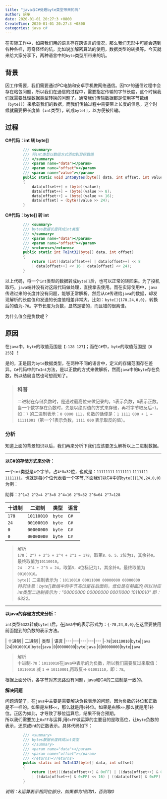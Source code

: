 ```yaml
---
title: "java与C#处理byte类型带来的坑"
author: 胡承
date: 2020-01-01 20:27:3 +0800
CreateTime: 2020-01-01 20:27:3 +0800
categories: java c#
---
```


在实际工作中，如果我们用的语言存在跨语言的情况，那么我们无形中可能会遇到各种各样，奇奇怪怪的坑，比如说加解密算法的使用，数据类型的转换等。今天就来给大家分享下，两种语言中的`byte`类型所带来的坑。  

<!-- more -->

## 背景 ##
因工作需要，我们需要通过PC电脑和安卓手机做网络通信。因`TCP`的通信过程中会存在粘包问题，所以我们在通信的过程中，需要指定传输的字节长度，这个时候我们就需要处理数据类型转换的问题了。通常我们传输数据都是使用字节数组（`byte[]`）来承载我们的数据，而我们传输过程中需要带上长度的信息，这个时候就需要把长度值（`int`类型），转成`byte[]`，以方便被传输。

## 过程 ##

**C#代码：int 转 byte[]**
```cs
        /// <summary>
        /// 将int类型以数组方式添加到目标数组
        /// </summary>
        /// <param name="data"></param>
        /// <param name="offset"></param>
        /// <param name="value"></param>
        public static void IntoBytes(byte[] data, int offset, int value)
        {
            data[offset++] = (byte)(value);
            data[offset++] = (byte)(value >> 8);
            data[offset++] = (byte)(value >> 16);
            data[offset] = (byte)(value >> 24);
        }
```

**C#代码：byte[] 转 int**

```cs
        /// <summary>
        /// bytes数据长度转成int类型
        /// </summary>
        /// <param name="data"></param>
        /// <param name="offset"></param>
        /// <returns></returns>
        public static int ToInt32(byte[] data, int offset)
        {
            return (int)(data[offset++] | data[offset++] << 8   
            | data[offset++] << 16 | data[offset] << 24);
        }
```

以上代码，将一个`int`类型的数据转成`byte[]`后，也可以正常的转回来。为了投机取巧，`java`端并没有对这段代码做处理，直接拿去使用。而在实际使用中，`java`传递过来的长度并没有问题，能够正常解析。然后从`C#`传递给`java`的数据，却发现解析的长度值和发送的长度值相差非常大。比如：`byte[]{178,24,0,0}`，转换后的值为`-78`。字节长度为负数，显然是错的，而且错的很离谱。

为什么值会是负数呢？

## 原因 ##

在`java`中，`byte`的取值范围是`【-128 127】`；而在`C#`中，`byte`的取值范围是`【0 255】`！

是的，正是因为`byte`数据类型，在两种不同的语言中，定义的存储范围存在差异。`C#`代码中的`ToInt`方法，是以正数的方式来做解析，然而`java`中的`byte`存在负数，所以结局当然也可想而知了。

>### 科普 ###
>二进制在存储负数时，是通过最高位来做记录的。`1`表示负数，`0`表示正数。当一个数字存在负数时，先是以绝对值的方式来存储，再将字节取反后`+1`。如：`7` 的二进制表示：`0 0000 111`，负数的话便是：`1 1111 000 + 1 = 11111001`（第一个1表示负数，`1111 000` 表示取反的值）。

### 分析 ###

知道上面的背景知识以后，我们再来分析下我们应该要怎么解析以上二进制数据。  

-----------------------------   
**以C#的存储方式来分析：**

一个`int`类型是`4`个字节，占`4*8=32`位，也就是：`11111111` `1111111` `1111111` `1111111`，也就是每`8`个位代表着一个字节,下面我们以C#中的`byte[]{178,24,0,0}`为例：

 

助算：`2^1=2 2^2=4 2^3=8 2^4=16 2^5=32 2^6=64 2^7=128`

| 十进制 | 二进制 | 类型 | 语言 
|---|---|---|---
|`178`|`10110010`|`byte`|`C#`
|`24`|`00100010`|`byte`|`C#`
|`0`|`00000000`|`byte`|`C#`
|`0`|`00000000`|`byte`|`C#`

>解析  
`178`： `2^7 + 2^5 + 2^4 + 2^1 = 178`，取第`8，6，5，2`位为`1`，其余补`0`。最终取值为`10110010`。  
`24 ：2^4 + 2^3 = 24`，取第`5，4`位标记为`1`，其余补`0`。最终取值为`00100010`。  
`byte[]` 二进制表示为：`10110010 00011000 00000000 00000000`  
*特别注意：byte[]数组中的字节高位是在后面的，低位是在前面的,所以对应int类型二进制表示为："00000000 00000000 00011000 10110010" 即：6322。*  

-----------------------------   

**以java的存储方式来分析：**

`int`类型`6322`转成`byte[]`后，在java中的表示形式为：`{-78,24,0,0}`,在这里要使用前面提到的负数的表示方法。

| 十进制 | 二进制 | 类型 | 语言 
|---|---|---|---|---
|`-78`|`10110010`|`byte`|`java`
|`24`|`00100010`|`byte`|`java` 
|`0`|`00000000`|`byte`|`java`
|`0`|`00000000`|`byte`|`java`

>解析  
十进制`-78`：`10110010`在java中表示的为负数，所以我们需要反过来取值：`10110010` 减 `1` => `10110001`,再取反=> `01001110`，即：`78`。

根据上面分析，各字节对齐思路没有问题，java和C#的二进制是一致的。

**解决问题**

问题清楚了，在`java`中主要是需要解决负数表示的问题，因为负数的补位和正数是不一样的。如果是左移`<<`，那么就是用`0`补位。如果是右移`>>`,那么就是用1补位。正因为如此，才导致了移位运算后，结果不符合预期。  
所以我们需要加上`0xFF`与运算,用`0xFF`做运算的主要目的是取高位，让`byte`负数的表示，还原成int的正数表示。具体代码如下：

```java
        /// <summary>
        /// bytes数据长度转成int类型
        /// </summary>
        /// <param name="data"></param>
        /// <param name="offset"></param>
        /// <returns></returns>
        public static int ToInt32(byte[] data, int offset)
        {
            return (int)((data[offset++] & 0xFF) | ((data[offset++] & 0xFF) << 8)   
            | ((data[offset++] & 0xFF) << 16) | ((data[offset] & 0xFF) << 24));
        }
```
*说明：&运算表示相同位部分，如果都为1则取1，否则取0*
